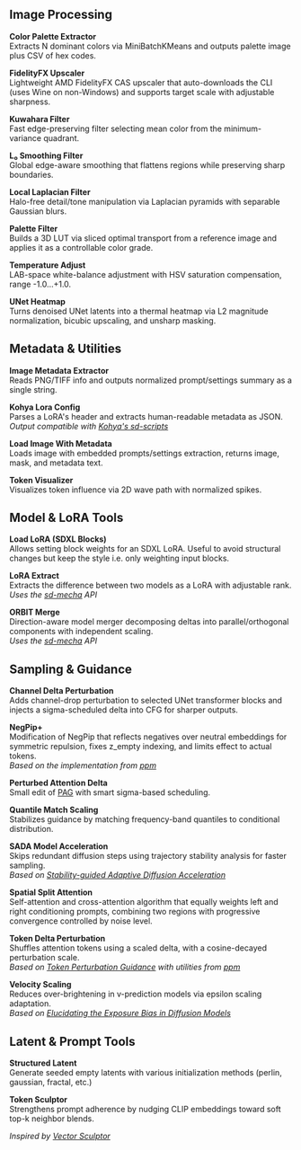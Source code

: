 ## Image Processing

**Color Palette Extractor**  
Extracts N dominant colors via MiniBatchKMeans and outputs palette image plus CSV of hex codes.

**FidelityFX Upscaler**  
Lightweight AMD FidelityFX CAS upscaler that auto-downloads the CLI (uses Wine on non-Windows) and supports target scale with adjustable sharpness.

**Kuwahara Filter**  
Fast edge-preserving filter selecting mean color from the minimum-variance quadrant.

**L₀ Smoothing Filter**  
Global edge-aware smoothing that flattens regions while preserving sharp boundaries.

**Local Laplacian Filter**  
Halo-free detail/tone manipulation via Laplacian pyramids with separable Gaussian blurs.

**Palette Filter**  
Builds a 3D LUT via sliced optimal transport from a reference image and applies it as a controllable color grade.

**Temperature Adjust**  
LAB-space white-balance adjustment with HSV saturation compensation, range -1.0…+1.0.

**UNet Heatmap**  
Turns denoised UNet latents into a thermal heatmap via L2 magnitude normalization, bicubic upscaling, and unsharp masking.

## Metadata & Utilities

**Image Metadata Extractor**  
Reads PNG/TIFF info and outputs normalized prompt/settings summary as a single string.

**Kohya Lora Config**  
Parses a LoRA's header and extracts human-readable metadata as JSON.  
*Output compatible with [Kohya's sd-scripts](https://github.com/kohya-ss/sd-scripts)*

**Load Image With Metadata**  
Loads image with embedded prompts/settings extraction, returns image, mask, and metadata text.

**Token Visualizer**  
Visualizes token influence via 2D wave path with normalized spikes.

## Model & LoRA Tools

**Load LoRA (SDXL Blocks)**  
Allows setting block weights for an SDXL LoRA. Useful to avoid structural changes but keep the style i.e. only weighting input blocks.

**LoRA Extract**  
Extracts the difference between two models as a LoRA with adjustable rank.  
*Uses the [sd-mecha](https://github.com/ljleb/sd-mecha) API*

**ORBIT Merge**  
Direction-aware model merger decomposing deltas into parallel/orthogonal components with independent scaling.  
*Uses the [sd-mecha](https://github.com/ljleb/sd-mecha) API*

## Sampling & Guidance

**Channel Delta Perturbation**  
Adds channel-drop perturbation to selected UNet transformer blocks and injects a sigma-scheduled delta into CFG for sharper outputs.

**NegPip+**  
Modification of NegPip that reflects negatives over neutral embeddings for symmetric repulsion, fixes z_empty indexing, and limits effect to actual tokens.  
*Based on the implementation from [ppm](https://github.com/pamparamm/ComfyUI-ppm)*

**Perturbed Attention Delta**  
Small edit of [PAG](https://arxiv.org/abs/2403.17377) with smart sigma-based scheduling.

**Quantile Match Scaling**  
Stabilizes guidance by matching frequency-band quantiles to conditional distribution.

**SADA Model Acceleration**  
Skips redundant diffusion steps using trajectory stability analysis for faster sampling.  
*Based on [Stability-guided Adaptive Diffusion Acceleration](https://arxiv.org/abs/2507.17135)*

**Spatial Split Attention**  
Self-attention and cross-attention algorithm that equally weights left and right conditioning prompts, combining two regions with progressive convergence controlled by noise level.

**Token Delta Perturbation**  
Shuffles attention tokens using a scaled delta, with a cosine-decayed perturbation scale.  
*Based on [Token Perturbation Guidance](https://arxiv.org/abs/2506.10036) with utilities from [ppm](https://github.com/pamparamm/ComfyUI-ppm)*

**Velocity Scaling**  
Reduces over-brightening in v-prediction models via epsilon scaling adaptation.  
*Based on [Elucidating the Exposure Bias in Diffusion Models](https://arxiv.org/abs/2308.15321)*

## Latent & Prompt Tools

**Structured Latent**  
Generate seeded empty latents with various initialization methods (perlin, gaussian, fractal, etc.)

**Token Sculptor**  
Strengthens prompt adherence by nudging CLIP embeddings toward soft top-k neighbor blends.  

*Inspired by [Vector Sculptor](https://github.com/Extraltodeus/Vector_Sculptor_ComfyUI)*
